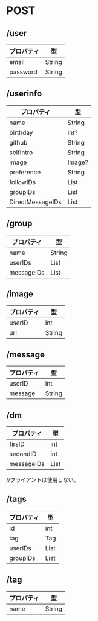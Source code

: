 # POST

## /user

| プロパティ          | 型         |
|-------------------|------------|
| email             | String     |
| password          | String     |


## /userinfo

| プロパティ          | 型         |
|-------------------|------------|
| name              | String     |
| birthday          | int?       |
| github            | String     |
| selfIntro         | String     |
| image             | Image?     |
| preference        | String     |
| followIDs         | List<int>  |
| groupIDs          | List<int>  |
| DirectMessageIDs  | List<int>  |

## /group

| プロパティ      | 型               |
|---------------|------------------|
| name          | String           |
| userIDs       | List<int>        |
| messageIDs    | List<int>        |

## /image

| プロパティ      | 型               |
|---------------|------------------|
| userID        | int              |
| url           | String           |

## /message

| プロパティ      | 型               |
|---------------|------------------|
| userID        | int              |　
| message       | String           |

## /dm

| プロパティ           | 型               |
|--------------------|------------------|
| firsID             | int              |
| secondID           | int              |
| messageIDs         | List<int>        |

//クライアントは使用しない。

## /tags

| プロパティ      | 型               |
|---------------|------------------|
| id            | int              |
| tag           | Tag              |
| userIDs       | List<int>        |
| groupIDs      | List<int>        |

## /tag

| プロパティ      | 型               |
|---------------|------------------|
| name          | String           |
